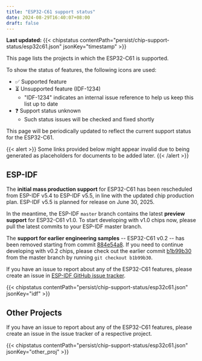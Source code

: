 ```yaml
---
title: "ESP32-C61 support status"
date: 2024-08-29T16:40:07+08:00
draft: false
---
```


**Last updated:** {{< chipstatus contentPath="persist/chip-support-status/esp32c61.json" jsonKey="timestamp" >}}

This page lists the projects in which the ESP32-C61 is supported.

To show the status of features, the following icons are used:

- :white_check_mark: Supported feature
- :hourglass_flowing_sand: Unsupported feature (IDF-1234)
  - \"IDF-1234\" indicates an internal issue reference to help us keep this list up to date
- :question: Support status unknown
  - Such status issues will be checked and fixed shortly

This page will be periodically updated to reflect the current support status for the ESP32-C61.

{{< alert >}}
  Some links provided below might appear invalid due to being generated as placeholders for documents to be added later.
{{< /alert >}}


## ESP-IDF

The **initial mass production support** for ESP32-C61 has been rescheduled from ESP-IDF v5.4 to ESP-IDF v5.5, in line with the updated chip production plan. ESP-IDF v5.5 is planned for release on June 30, 2025.

In the meantime, the ESP-IDF `master` branch contains the latest **preview support** for ESP32-C61 v1.0. To start developing with v1.0 chips now, please pull the latest commits to your ESP-IDF master branch.

The **support for earlier engineering samples** -- ESP32-C61 v0.2 -- has been removed starting from commit [884e54a8](https://github.com/espressif/esp-idf/commit/884e54a8dd97ce9ad2c2b5d6a6c0a744c641157e). If you need to continue developing with v0.2 chips, please check out the earlier commit [b1b99b30](https://github.com/espressif/esp-idf/commit/b1b99b30ef96011e2e72a6532e31ede05f73e55f) from the master branch by running `git checkout b1b99b30`.

If you have an issue to report about any of the ESP32-C61 features, please create an issue in [ESP-IDF GitHub issue tracker](https://github.com/espressif/esp-idf/issues).

{{< chipstatus contentPath="persist/chip-support-status/esp32c61.json" jsonKey="idf" >}}


## Other Projects

If you have an issue to report about any of the ESP32-C61 features, please create an issue in the issue tracker of a respective project.

{{< chipstatus contentPath="persist/chip-support-status/esp32c61.json" jsonKey="other_proj" >}}
